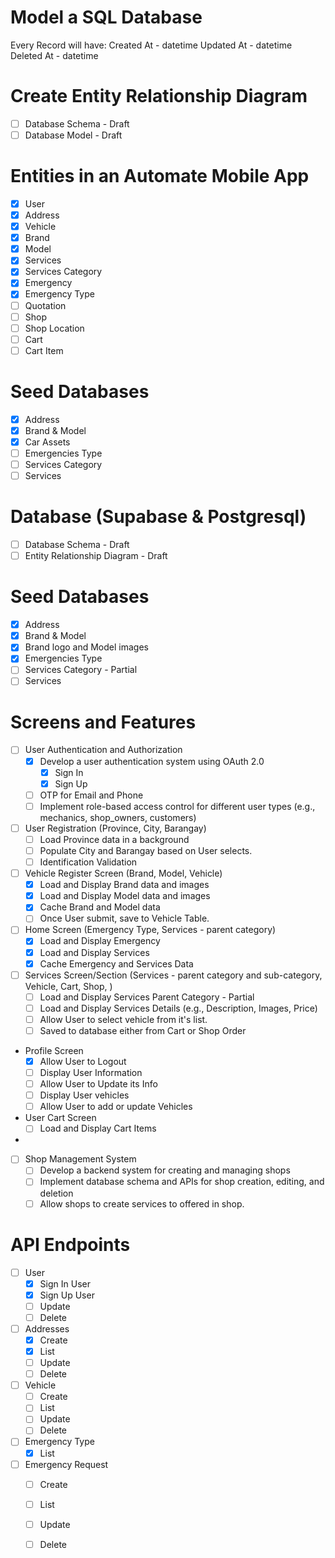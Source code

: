 # Model a SQL Database



Every Record will have:
Created At - datetime
Updated At - datetime
Deleted At - datetime
# Create Entity Relationship Diagram
* [ ] Database Schema - Draft
* [ ] Database Model - Draft

# Entities in an Automate Mobile App
* [x] User
* [x] Address
* [x] Vehicle
* [x] Brand
* [x] Model
* [x] Services
* [x] Services Category
* [x] Emergency
* [x] Emergency Type
* [ ] Quotation
* [ ] Shop
* [ ] Shop Location
* [ ] Cart
* [ ] Cart Item
# Seed Databases
  * [x] Address
  * [x] Brand & Model
  * [x] Car Assets
  * [ ] Emergencies Type
  * [ ] Services Category 
  * [ ] Services
# Database (Supabase & Postgresql)
* [ ] Database Schema - Draft
* [ ] Entity Relationship Diagram - Draft

# Seed Databases
  * [x] Address
  * [x] Brand & Model
  * [x] Brand logo and Model images
  * [x] Emergencies Type
  * [ ] Services Category - Partial
  * [ ] Services

# Screens and Features
* [ ] User Authentication and Authorization
  * [x] Develop a user authentication system using OAuth 2.0 
    * [x] Sign In
    * [x] Sign Up  
  * [ ] OTP for Email and Phone 
  * [ ] Implement role-based access control for different user types (e.g., mechanics, shop_owners, customers)
  
* [ ] User Registration (Province, City, Barangay)
  * [ ] Load Province data in a background
  * [ ] Populate City and Barangay based on User selects.
  * [ ] Identification Validation  

* [ ] Vehicle Register Screen (Brand, Model, Vehicle) 
  * [x] Load and Display Brand data and images
  * [x] Load and Display Model data and images
  * [x] Cache Brand and Model data
  * [ ] Once User submit, save to Vehicle Table.
 
* [ ] Home Screen (Emergency Type, Services - parent category)
  * [x] Load and Display Emergency
  * [x] Load and Display Services 
  * [x] Cache Emergency and Services Data

* [ ] Services Screen/Section (Services - parent category and sub-category, Vehicle, Cart, Shop, )
  * [ ] Load and Display Services Parent Category - Partial
  * [ ] Load and Display Services Details (e.g., Description, Images, Price)
  * [ ] Allow User to select vehicle from it's list.
  * [ ] Saved to database either from Cart or Shop Order
* Profile Screen 
  * [x] Allow User to Logout
  * [ ] Display User Information
  * [ ] Allow User to Update its Info
  * [ ] Display User vehicles
  * [ ] Allow User to add or update Vehicles
  
* User Cart Screen
  * [ ] Load and Display Cart Items
* 

* [ ] Shop Management System
  * [ ] Develop a backend system for creating and managing shops 
  * [ ] Implement database schema and APIs for shop creation, editing, and deletion
  * [ ] Allow shops to create services to offered in shop.

# API Endpoints
* [ ] User
  * [x] Sign In User
  * [x] Sign Up User
  * [ ] Update
  * [ ] Delete 
* [ ] Addresses
  * [x] Create
  * [x] List
  * [ ] Update
  * [ ] Delete
* [ ] Vehicle
  * [ ] Create
  * [ ] List
  * [ ] Update
  * [ ] Delete
* [ ] Emergency Type
  * [x] List
* [ ] Emergency Request
  * [ ] Create
  * [ ] List
  * [ ] Update
  * [ ] Delete
 
  


